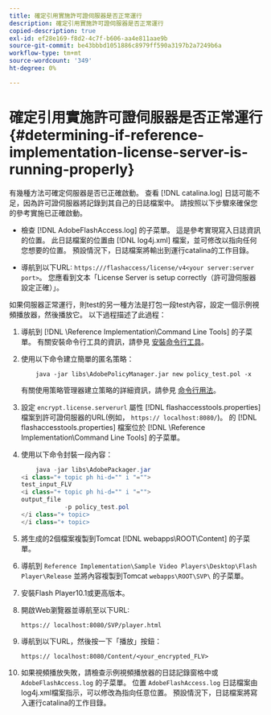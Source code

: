```yaml
---
title: 確定引用實施許可證伺服器是否正常運行
description: 確定引用實施許可證伺服器是否正常運行
copied-description: true
exl-id: ef28e169-f8d2-4c7f-b606-aa4e811aae9b
source-git-commit: be43bbbd1051886c8979ff590a3197b2a7249b6a
workflow-type: tm+mt
source-wordcount: '349'
ht-degree: 0%

---
```


# 確定引用實施許可證伺服器是否正常運行 {#determining-if-reference-implementation-license-server-is-running-properly}

有幾種方法可確定伺服器是否已正確啟動。 查看 [!DNL catalina.log] 日誌可能不足，因為許可證伺服器將記錄到其自己的日誌檔案中。 請按照以下步驟來確保您的參考實施已正確啟動。

* 檢查 [!DNL AdobeFlashAccess.log] 的子菜單。 這是參考實現寫入日誌資訊的位置。 此日誌檔案的位置由 [!DNL log4j.xml] 檔案，並可修改以指向任何您想要的位置。 預設情況下，日誌檔案將輸出到運行catalina的工作目錄。

* 導航到以下URL: `https:///flashaccess/license/v4<your server:server port>`。 您應看到文本「License Server is setup correctly（許可證伺服器設定正確）」。

如果伺服器正常運行，則test的另一種方法是打包一段test內容，設定一個示例視頻播放器，然後播放它。 以下過程描述了此過程：

1. 導航到 [!DNL \Reference Implementation\Command Line Tools] 的子菜單。 有關安裝命令行工具的資訊，請參見 [安裝命令行工具](../aaxs-reference-implementations/command-line-tools/aaxs-ref-impl-command-line-overview.md#installing-the-command-line-tools)。

1. 使用以下命令建立簡單的匿名策略：

   ```
       java -jar libs\AdobePolicyManager.jar new policy_test.pol -x
   ```

   有關使用策略管理器建立策略的詳細資訊，請參見 [命令行用法](../aaxs-reference-implementations/command-line-tools/policy-manager/command-line-usage.md)。

1. 設定 `encrypt.license.serverurl` 屬性 [!DNL flashaccesstools.properties] 檔案到許可證伺服器的URL(例如， `https:// localhost:8080/`)。 的 [!DNL flashaccesstools.properties] 檔案位於 [!DNL \Reference Implementation\Command Line Tools] 的子菜單。

1. 使用以下命令封裝一段內容：

   ```java
       java -jar libs\AdobePackager.jar  
   <i class="+ topic ph hi-d="" i "="">
   test_input_FLV  
   <i class="+ topic ph hi-d="" i "="">
   output_file  
               -p policy_test.pol 
   </i class="+ topic> 
   </i class="+ topic>
   ```

1. 將生成的2個檔案複製到Tomcat [!DNL webapps\ROOT\Content] 的子菜單。
1. 導航到 `Reference Implementation\Sample Video Players\Desktop\Flash Player\Release` 並將內容複製到Tomcat `webapps\ROOT\SVP\` 的子菜單。
1. 安裝Flash Player10.1或更高版本。
1. 開啟Web瀏覽器並導航至以下URL:

   `https:// localhost:8080/SVP/player.html`
1. 導航到以下URL，然後按一下「播放」按鈕：

   `https:// localhost:8080/Content/<your_encrypted_FLV>`
1. 如果視頻播放失敗，請檢查示例視頻播放器的日誌記錄窗格中或 `AdobeFlashAccess.log` 的子菜單。 位置 `AdobeFlashAccess.log` 日誌檔案由log4j.xml檔案指示，可以修改為指向任意位置。 預設情況下，日誌檔案將寫入運行catalina的工作目錄。
